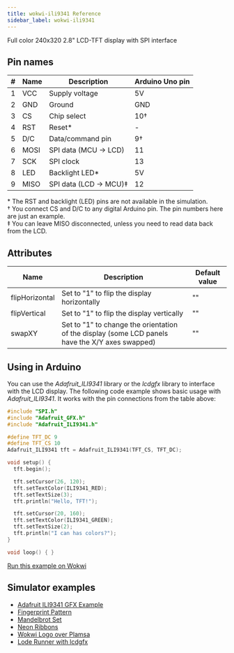 ```yaml
---
title: wokwi-ili9341 Reference
sidebar_label: wokwi-ili9341
---
```


Full color 240x320 2.8" LCD-TFT display with SPI interface

<wokwi-ili9341 />

## Pin names

| #   | Name | Description           | Arduino Uno pin |
| --- | ---- | --------------------- | --------------- |
| 1   | VCC  | Supply voltage        | 5V              |
| 2   | GND  | Ground                | GND             |
| 3   | CS   | Chip select           | 10†             |
| 4   | RST  | Reset\*               | -               |
| 5   | D/C  | Data/command pin      | 9†              |
| 6   | MOSI | SPI data (MCU → LCD)  | 11              |
| 7   | SCK  | SPI clock             | 13              |
| 8   | LED  | Backlight LED\*       | 5V              |
| 9   | MISO | SPI data (LCD → MCU)‡ | 12              |

\* The RST and backlight (LED) pins are not available in the simulation.  
† You connect CS and D/C to any digital Arduino pin. The pin numbers here are just an example.  
‡ You can leave MISO disconnected, unless you need to read data back from the LCD.

## Attributes

| Name           | Description                                                                                     | Default value |
|----------------|-------------------------------------------------------------------------------------------------|---------------|
| flipHorizontal | Set to "1" to flip the display horizontally                                                     | ""            |
| flipVertical   | Set to "1" to flip the display vertically                                                       | ""            |
| swapXY         | Set to "1" to change the orientation of the display (some LCD panels have the X/Y axes swapped) | ""            |

## Using in Arduino

You can use the _Adafruit_ILI9341_ library or the _lcdgfx_ library to interface with the LCD display. The following code example shows basic usage with _Adafruit_ILI9341_. It works with the pin connections from the table above:

```cpp
#include "SPI.h"
#include "Adafruit_GFX.h"
#include "Adafruit_ILI9341.h"

#define TFT_DC 9
#define TFT_CS 10
Adafruit_ILI9341 tft = Adafruit_ILI9341(TFT_CS, TFT_DC);

void setup() {
  tft.begin();

  tft.setCursor(26, 120);
  tft.setTextColor(ILI9341_RED);
  tft.setTextSize(3);
  tft.println("Hello, TFT!");

  tft.setCursor(20, 160);
  tft.setTextColor(ILI9341_GREEN);
  tft.setTextSize(2);
  tft.println("I can has colors?");
}

void loop() { }
```

[Run this example on Wokwi](https://wokwi.com/projects/308024602434470466)

## Simulator examples

- [Adafruit ILI9341 GFX Example](https://wokwi.com/projects/307567201804616256)
- [Fingerprint Pattern](https://wokwi.com/projects/307567963154678338)
- [Mandelbrot Set](https://wokwi.com/projects/307567275170333248)
- [Neon Ribbons](https://wokwi.com/projects/307577144545903170)
- [Wokwi Logo over Plamsa](https://wokwi.com/projects/307664460274729536)
- [Lode Runner with lcdgfx](https://wokwi.com/projects/308022099088245312)
